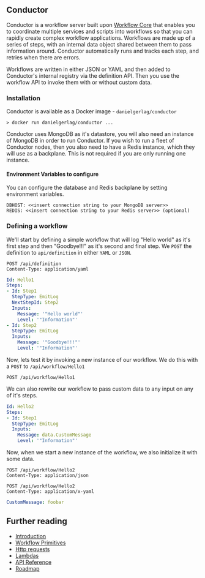 ## Conductor

Conductor is a workflow server built upon [Workflow Core](https://github.com/danielgerlag/workflow-core) that enables you to coordinate multiple services and scripts into workflows so that you can rapidly create complex workflow applications. Workflows are made up of a series of steps, with an internal data object shared between them to pass information around.  Conductor automatically runs and tracks each step, and retries when there are errors.

Workflows are written in either JSON or YAML and then added to Conductor's internal registry via the definition API.  Then you use the workflow API to invoke them with or without custom data.

### Installation

Conductor is available as a Docker image - `danielgerlag/conductor`

```shell
> docker run danielgerlag/conductor ...
```
Conductor uses MongoDB as it's datastore, you will also need an instance of MongoDB in order to run Conductor.
If you wish to run a fleet of Conductor nodes, then you also need to have a Redis instance, which they will use as a backplane.  This is not required if you are only running one instance.

#### Environment Variables to configure

You can configure the database and Redis backplane by setting environment variables.
```
DBHOST: <<insert connection string to your MongoDB server>>
REDIS: <<insert connection string to your Redis server>> (optional)
```

### Defining a workflow

We'll start by defining a simple workflow that will log "Hello world" as it's first step and then "Goodbye!!!" as it's second and final step.  We `POST` the definition to `api/definition` in either `YAML` or `JSON`.

```http
POST /api/definition
Content-Type: application/yaml
```
```yml
Id: Hello1
Steps:
- Id: Step1
  StepType: EmitLog
  NextStepId: Step2
  Inputs:
    Message: '"Hello world"'
    Level: '"Information"'
- Id: Step2
  StepType: EmitLog
  Inputs:
    Message: '"Goodbye!!!"'
    Level: '"Information"'
```

Now, lets test it by invoking a new instance of our workflow.
We do this with a `POST` to `/api/workflow/Hello1`
```
POST /api/workflow/Hello1
```

We can also rewrite our workflow to pass custom data to any input on any of it's steps.

```yml
Id: Hello2
Steps:
- Id: Step1
  StepType: EmitLog
  Inputs:
    Message: data.CustomMessage
    Level: '"Information"'
```

Now, when we start a new instance of the workflow, we also initialize it with some data.

```
POST /api/workflow/Hello2
Content-Type: application/json
```
```
POST /api/workflow/Hello2
Content-Type: application/x-yaml
```
```yaml
CustomMessage: foobar
```

## Further reading
* [Introduction](docs/01-intro.md)
* [Workflow Primitives](docs/02-primitives.md)
* [Http requests](docs/03-http.md)
* [Lambdas](docs/04-lambda.md)
* [API Reference](docs/99-api-reference.md)
* [Roadmap](docs/roadmap.md)
